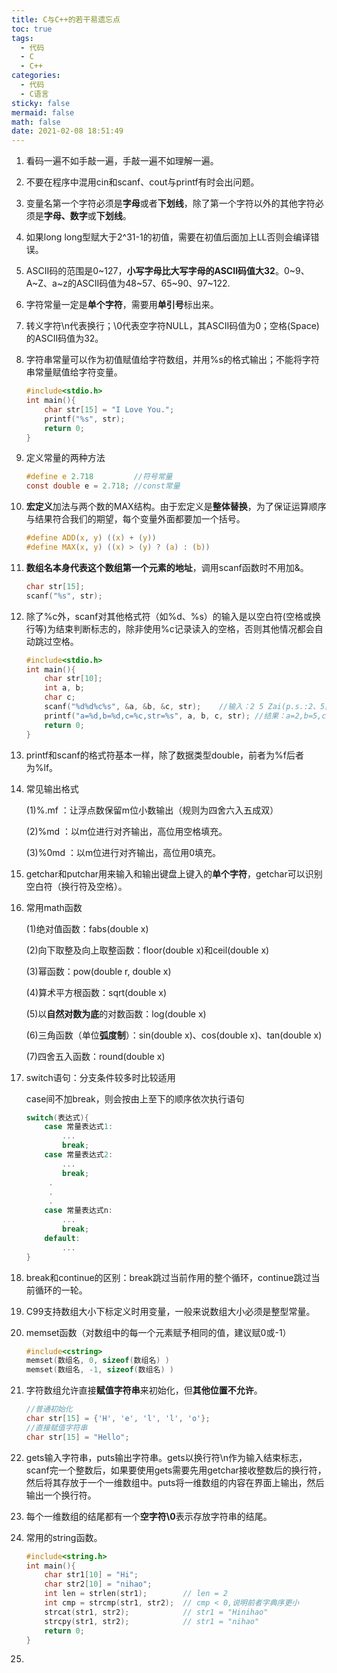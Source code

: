 ```yaml
---
title: C与C++的若干易遗忘点
toc: true
tags:
  - 代码
  - C
  - C++
categories:
  - 代码
  - C语言
sticky: false
mermaid: false
math: false
date: 2021-02-08 18:51:49
---
```


1. 看码一遍不如手敲一遍，手敲一遍不如理解一遍。

2. 不要在程序中混用cin和scanf、cout与printf有时会出问题。

3. 变量名第一个字符必须是**字母**或者**下划线**，除了第一个字符以外的其他字符必须是**字母、数字**或**下划线**。

4. 如果long long型赋大于2^31-1的初值，需要在初值后面加上LL否则会编译错误。

5. ASCII码的范围是0~127，**小写字母比大写字母的ASCII码值大32**。0~9、A~Z、a~z的ASCII码值为48~57、65~90、97~122.

6. 字符常量一定是**单个字符**，需要用**单引号**标出来。

7. 转义字符\n代表换行；\0代表空字符NULL，其ASCII码值为0；空格(Space)的ASCII码值为32。

8. 字符串常量可以作为初值赋值给字符数组，并用%s的格式输出；不能将字符串常量赋值给字符变量。

   ```c
   #include<stdio.h>
   int main(){
       char str[15] = "I Love You.";
       printf("%s", str);
       return 0;
   }
   ```

9. 定义常量的两种方法

   ```c
   #define e 2.718         //符号常量
   const double e = 2.718; //const常量
   ```

10. **宏定义**加法与两个数的MAX结构。由于宏定义是**整体替换**，为了保证运算顺序与结果符合我们的期望，每个变量外面都要加一个括号。

    ```c
    #define ADD(x, y) ((x) + (y))
    #define MAX(x, y) ((x) > (y) ? (a) : (b))
    ```

11. **数组名本身代表这个数组第一个元素的地址**，调用scanf函数时不用加&。

    ```c
    char str[15];
    scanf("%s", str);
    ```

12. 除了%c外，scanf对其他格式符（如%d、%s）的输入是以空白符(空格或换行等)为结束判断标志的，除非使用%c记录读入的空格，否则其他情况都会自动跳过空格。

    ```c
    #include<stdio.h>
    int main(){
        char str[10];
        int a, b;
        char c;
        scanf("%d%d%c%s", &a, &b, &c, str);    //输入：2 5 Zai(p.s.:2、5虽然隔开但两个%d之间可不加空格)
        printf("a=%d,b=%d,c=%c,str=%s", a, b, c, str); //结果：a=2,b=5,c= ,str=zai
        return 0;
    }
    ```

13. printf和scanf的格式符基本一样，除了数据类型double，前者为%f后者为%lf。

14. 常见输出格式

    (1)%.mf ：让浮点数保留m位小数输出（规则为四舍六入五成双）
    
    (2)%md ：以m位进行对齐输出，高位用空格填充。
    
    (3)%0md ：以m位进行对齐输出，高位用0填充。
    
15. getchar和putchar用来输入和输出键盘上键入的**单个字符**，getchar可以识别空白符（换行符及空格）。

16. 常用math函数

    (1)绝对值函数：fabs(double x)

    (2)向下取整及向上取整函数：floor(double x)和ceil(double x)

    (3)幂函数：pow(double r, double x)

    (4)算术平方根函数：sqrt(double x)

    (5)以**自然对数为底**的对数函数：log(double x)

    (6)三角函数（单位**弧度制**）：sin(double x)、cos(double x)、tan(double x)

    (7)四舍五入函数：round(double x)

17. switch语句：分支条件较多时比较适用

    case间不加break，则会按由上至下的顺序依次执行语句

    ```c
    switch(表达式){
        case 常量表达式1:
            ...
            break;
        case 常量表达式2:
            ...
            break;
         .
         .
         .
        case 常量表达式n:
            ...
            break;
        default:
            ...
    }
    ```

18. break和continue的区别：break跳过当前作用的整个循环，continue跳过当前循环的一轮。

19. C99支持数组大小下标定义时用变量，一般来说数组大小必须是整型常量。

20. memset函数（对数组中的每一个元素赋予相同的值，建议赋0或-1）

    ```c++
    #include<cstring>
    memset(数组名, 0, sizeof(数组名) )
    memset(数组名, -1, sizeof(数组名) )
    ```

21. 字符数组允许直接**赋值字符串**来初始化，但**其他位置不允许**。

    ```c++
    //普通初始化
    char str[15] = {'H', 'e', 'l', 'l', 'o'};
    //直接赋值字符串
    char str[15] = "Hello";
    ```

22. gets输入字符串，puts输出字符串。gets以换行符\n作为输入结束标志，scanf完一个整数后，如果要使用gets需要先用getchar接收整数后的换行符，然后将其存放于一个一维数组中。puts将一维数组的内容在界面上输出，然后输出一个换行符。

23. 每个一维数组的结尾都有一个**空字符\0**表示存放字符串的结尾。

24. 常用的string函数。

    ```c++
    #include<string.h>
    int main(){
        char str1[10] = "Hi";
        char str2[10] = "nihao";
        int len = strlen(str1);        // len = 2
        int cmp = strcmp(str1, str2);  // cmp < 0,说明前者字典序更小
        strcat(str1, str2);            // str1 = "Hinihao"
        strcpy(str1, str2);            // str1 = "nihao"
        return 0;
    }
    ```

25. 

